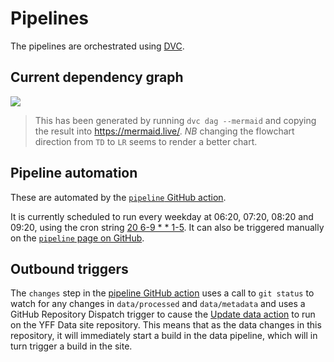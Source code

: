 # Pipelines

The pipelines are orchestrated using [DVC](https://dvc.org).

## Current dependency graph

[![](https://mermaid.ink/img/pako:eNqNlE1vwjAMhv8KynnZCF3Z6GHaYcftst227mASFyLyUaUpCCH--wq0Gm2CoKf0TR7HdmzvCLcCSUYKZTd8Cc6P3j9zM2o_02yyn5yUskQlDVYPYs3vt6BVxpfIV7SwjpawQFqXAjxWOfnt05MezdFU9ZmR0lmOVUVPegAnfViB1GB8jO-2AhOPce-N1bKiwm6MsiBCitKXo_dxOenLafyOjZMeqUYPTWoguGPao6w5Izu_XpUOI3q6gdN6kgTg8w1gbVAH4Owy2D5A1FE2vs5FHWXsOhh1dNq-z2yQsVZm40FCOp0N4m31dBjPBZ1d0Pu1r2Bua0c1uBX6MPW0cFbTY12GCUlusdQ1gzo0oqfzLS25NaGxSRf2oIxZv1fWwMFwiZEyCW2m19DWuZDseoql5I5odBqkaObR7nAsJ36JGnOSNUuBBdTK5yQ3--Yo1N5-bQ0nmXc13pHTAHqTsHCgSVaAqhq1BPNt7f8_Cumt-zjNvOPo2_8BM0ijBQ?type=png)](https://mermaid.live/edit#pako:eNqNlE1vwjAMhv8KynnZCF3Z6GHaYcftst227mASFyLyUaUpCCH--wq0Gm2CoKf0TR7HdmzvCLcCSUYKZTd8Cc6P3j9zM2o_02yyn5yUskQlDVYPYs3vt6BVxpfIV7SwjpawQFqXAjxWOfnt05MezdFU9ZmR0lmOVUVPegAnfViB1GB8jO-2AhOPce-N1bKiwm6MsiBCitKXo_dxOenLafyOjZMeqUYPTWoguGPao6w5Izu_XpUOI3q6gdN6kgTg8w1gbVAH4Owy2D5A1FE2vs5FHWXsOhh1dNq-z2yQsVZm40FCOp0N4m31dBjPBZ1d0Pu1r2Bua0c1uBX6MPW0cFbTY12GCUlusdQ1gzo0oqfzLS25NaGxSRf2oIxZv1fWwMFwiZEyCW2m19DWuZDseoql5I5odBqkaObR7nAsJ36JGnOSNUuBBdTK5yQ3--Yo1N5-bQ0nmXc13pHTAHqTsHCgSVaAqhq1BPNt7f8_Cumt-zjNvOPo2_8BM0ijBQ)

> This has been generated by running `dvc dag --mermaid` and copying the result
> into https://mermaid.live/. _NB_ changing the flowchart direction from `TD` to
> `LR` seems to render a better chart.

## Pipeline automation

These are automated by the
[`pipeline` GitHub action](../.github/workflows/pipeline.yml).

It is currently scheduled to run every weekday at 06:20, 07:20, 08:20 and 09:20,
using the cron string [20 6-9 * * 1-5](https://crontab.guru/#20_6-9_*_*_1-5). It
can also be triggered manually on the
[`pipeline` page on GitHub](https://github.com/open-innovations/yff-data-pipelines/actions/workflows/pipeline.yml).

## Outbound triggers

The `changes` step in the [pipeline GitHub action](../.github/workflows/pipeline.yml)
uses a call to `git status` to watch
for any changes in `data/processed` and `data/metadata` and uses a GitHub
Repository Dispatch trigger to cause the
[Update data action](https://github.com/open-innovations/yff-data/actions/workflows/update-data.yml)
to run on the YFF Data site repository. This means that as the data changes in
this repository, it will immediately start a build in the data pipeline, which
will in turn trigger a build in the site.
